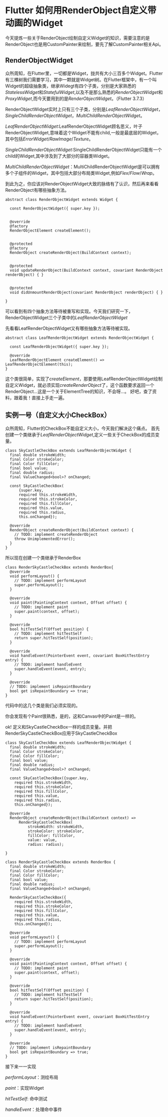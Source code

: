 # Flutter 如何用RenderObject自定义带动画的Widget
今天提炼一些关于RenderObject绘制自定义Widget的知识，需要注意的是RenderObject也是用CustomPainter来绘制，要先了解CustomPainter相关Api。

## RenderObjectWidget
众所周知，在Flutter里，一切都是Widget，拢共有大小三百多个Widget。Flutter有三棵树我们需要学习，其中一颗就是Widget树。在Flutter框架中，有一个叫Widget的超级抽象类，继承Widegt有四个子类，分别是大家熟悉的*StatelessWidget*和*StatefulWidget*,以及不是那么熟悉的*RenderObjectWidget*和*ProxyWidget*,而今天要用到的是*RenderObjectWidget*。（Flutter 3.7.3）

RenderObjectWidget实时上只有三个子类，分别是*LeafRenderObjectWidget*，*SingleChildRenderObjectWidget*，*MultiChildRenderObjectWidget*。

*LeafRenderObjectWidget*:LeafRenderObjectWidget顾名思义，叶子RenderObjectWidget,意味着这个Widget不能有child,一般是最底层的Widget，其中包括*ErrorWidget*/*RawImage*/*Texture*。

*SingleChildRenderObjectWidget*:SingleChildRenderObjectWidget只能有一个child的Widget,其中涉及到了大部分的容器类Widget。

*MultiChildRenderObjectWidget*：MultiChildRenderObjectWidget是可以拥有多个子组件的Widget，其中包括大部分布局类Widget,例如*Flex*/*Flow*/*Wrap*。

到此为之，你应该对RenderObjectWidget大致的脉络有了认识，然后再来看看RenderObject有哪些抽象方法。

```
abstract class RenderObjectWidget extends Widget {

  const RenderObjectWidget({ super.key });
  

  @override
  @factory
  RenderObjectElement createElement();


  @protected
  @factory
  RenderObject createRenderObject(BuildContext context);


  @protected
  void updateRenderObject(BuildContext context, covariant RenderObject renderObject) { }


  @protected
  void didUnmountRenderObject(covariant RenderObject renderObject) { }
  
}
```
可以看到有四个抽象方法等待被重写和实现。今天我们研究一下，RenderObjectWidget三个子类中的*LeafRenderObjectWidget*

先看看LeafRenderObjectWidget又有哪些抽象方法等待被实现。

```
abstract class LeafRenderObjectWidget extends RenderObjectWidget {
  
  const LeafRenderObjectWidget({ super.key });

  @override
  LeafRenderObjectElement createElement() => LeafRenderObjectElement(this);
}
```

这个类很简单，实现了*createElement*，那要使用LeafRenderObjectWidget绘制自定义Widget，就必须实现*createRenderObject*了，这个函数要求返回一个RenderObject...这是一个关于ElementTree的知识，不会呀...。
好吧，查了资料，跟着我！直接上手走一遍。

## 实例一号（自定义大小CheckBox）
众所周知，Flutter的CheckBox不能自定义大小，今天我们解决这个痛点。
首先创建一个类继承于*LeafRenderObjectWidget*,定义一些关于CheckBox的成员变量。

```
class SkyCastleCheckBox extends LeafRenderObjectWidget {
  final double strokeWidth;
  final Color strokeColor;
  final Color fillColor;
  final bool value;
  final double radius;
  final ValueChanged<bool>? onChanged;

  const SkyCastleCheckBox(
      {super.key,
      required this.strokeWidth,
      required this.strokeColor,
      required this.fillColor,
      required this.value,
      required this.radius,
      this.onChanged});

  @override
  RenderObject createRenderObject(BuildContext context) {
    // TODO: implement createRenderObject
    throw UnimplementedError();
  }
}
```
所以现在创建一个类继承于RenderBox
```
class RenderSkyCastleCheckBox extends RenderBox{
  @override
  void performLayout() {
    // TODO: implement performLayout
    super.performLayout();
  }
  
  @override
  void paint(PaintingContext context, Offset offset) {
    // TODO: implement paint
    super.paint(context, offset);
  }
  
  @override
  bool hitTestSelf(Offset position) {
    // TODO: implement hitTestSelf
    return super.hitTestSelf(position);
  }
  
  @override
  void handleEvent(PointerEvent event, covariant BoxHitTestEntry entry) {
    // TODO: implement handleEvent
    super.handleEvent(event, entry);
  }
  
  @override
  // TODO: implement isRepaintBoundary
  bool get isRepaintBoundary => true;
}
```
代码中的这几个类是我们必须实现的。

你会发现有个Paint很熟悉，是的，这和Canvas中的Paint是一样的。

ok! 定义和SkyCastleCheckBox一样的成员变量。并把RenderSkyCastleCheckBox应用于SkyCastleCheckBox

```
class SkyCastleCheckBox extends LeafRenderObjectWidget {
  final double strokeWidth;
  final Color strokeColor;
  final Color fillColor;
  final bool value;
  final double radius;
  final ValueChanged<bool>? onChanged;

  const SkyCastleCheckBox({super.key,
    required this.strokeWidth,
    required this.strokeColor,
    required this.fillColor,
    required this.value,
    required this.radius,
    this.onChanged});

  @override
  RenderObject createRenderObject(BuildContext context) =>
      RenderSkyCastleCheckBox(
          strokeWidth: strokeWidth,
          strokeColor: strokeColor,
          fillColor: fillColor,
          value: value,
          radius: radius);

}

class RenderSkyCastleCheckBox extends RenderBox {
  final double strokeWidth;
  final Color strokeColor;
  final Color fillColor;
  final bool value;
  final double radius;
  final ValueChanged<bool>? onChanged;

  RenderSkyCastleCheckBox({
    required this.strokeWidth,
    required this.strokeColor,
    required this.fillColor,
    required this.value,
    required this.radius,
    this.onChanged});

  @override
  void performLayout() {
    // TODO: implement performLayout
    super.performLayout();
  }

  @override
  void paint(PaintingContext context, Offset offset) {
    // TODO: implement paint
    super.paint(context, offset);
  }

  @override
  bool hitTestSelf(Offset position) {
    // TODO: implement hitTestSelf
    return super.hitTestSelf(position);
  }

  @override
  void handleEvent(PointerEvent event, covariant BoxHitTestEntry entry) {
    // TODO: implement handleEvent
    super.handleEvent(event, entry);
  }

  @override
  // TODO: implement isRepaintBoundary
  bool get isRepaintBoundary => true;
}
```
接下来一一实现

*performLayout*：测绘布局

*paint*：实现Widget

*hitTestSelf*: 命中测试

*handleEvent*：处理命中事件

